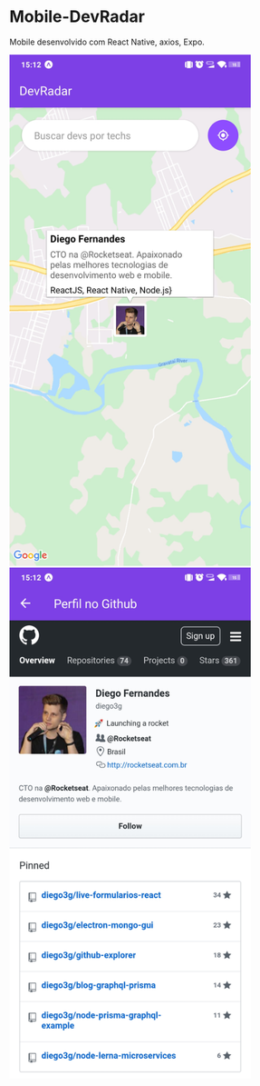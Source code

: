 # Mobile-DevRadar
Mobile desenvolvido com React Native, axios, Expo.
<div>
<img src="https://github.com/Vinicius-Garcia/Mobile-DevRadar/blob/master/main.jpg" height=900>

<img src="https://github.com/Vinicius-Garcia/Mobile-DevRadar/blob/master/git.jpg" height=900 >

</div>
